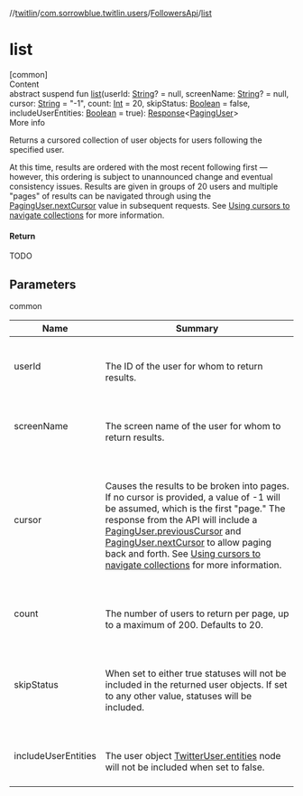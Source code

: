 //[twitlin](../../index.md)/[com.sorrowblue.twitlin.users](../index.md)/[FollowersApi](index.md)/[list](list.md)



# list  
[common]  
Content  
abstract suspend fun [list](list.md)(userId: [String](https://kotlinlang.org/api/latest/jvm/stdlib/kotlin/-string/index.html)? = null, screenName: [String](https://kotlinlang.org/api/latest/jvm/stdlib/kotlin/-string/index.html)? = null, cursor: [String](https://kotlinlang.org/api/latest/jvm/stdlib/kotlin/-string/index.html) = "-1", count: [Int](https://kotlinlang.org/api/latest/jvm/stdlib/kotlin/-int/index.html) = 20, skipStatus: [Boolean](https://kotlinlang.org/api/latest/jvm/stdlib/kotlin/-boolean/index.html) = false, includeUserEntities: [Boolean](https://kotlinlang.org/api/latest/jvm/stdlib/kotlin/-boolean/index.html) = true): [Response](../../com.sorrowblue.twitlin.client/-response/index.md)<[PagingUser](../-paging-user/index.md)>  
More info  


Returns a cursored collection of user objects for users following the specified user.



At this time, results are ordered with the most recent following first — however, this ordering is subject to unannounced change and eventual consistency issues. Results are given in groups of 20 users and multiple "pages" of results can be navigated through using the [PagingUser.nextCursor](../-paging-user/next-cursor.md) value in subsequent requests. See [Using cursors to navigate collections](https://developer.twitter.com/en/docs/basics/cursoring) for more information.



#### Return  


TODO



## Parameters  
  
common  
  
|  Name|  Summary| 
|---|---|
| <a name="com.sorrowblue.twitlin.users/FollowersApi/list/#kotlin.String?#kotlin.String?#kotlin.String#kotlin.Int#kotlin.Boolean#kotlin.Boolean/PointingToDeclaration/"></a>userId| <a name="com.sorrowblue.twitlin.users/FollowersApi/list/#kotlin.String?#kotlin.String?#kotlin.String#kotlin.Int#kotlin.Boolean#kotlin.Boolean/PointingToDeclaration/"></a><br><br>The ID of the user for whom to return results.<br><br>
| <a name="com.sorrowblue.twitlin.users/FollowersApi/list/#kotlin.String?#kotlin.String?#kotlin.String#kotlin.Int#kotlin.Boolean#kotlin.Boolean/PointingToDeclaration/"></a>screenName| <a name="com.sorrowblue.twitlin.users/FollowersApi/list/#kotlin.String?#kotlin.String?#kotlin.String#kotlin.Int#kotlin.Boolean#kotlin.Boolean/PointingToDeclaration/"></a><br><br>The screen name of the user for whom to return results.<br><br>
| <a name="com.sorrowblue.twitlin.users/FollowersApi/list/#kotlin.String?#kotlin.String?#kotlin.String#kotlin.Int#kotlin.Boolean#kotlin.Boolean/PointingToDeclaration/"></a>cursor| <a name="com.sorrowblue.twitlin.users/FollowersApi/list/#kotlin.String?#kotlin.String?#kotlin.String#kotlin.Int#kotlin.Boolean#kotlin.Boolean/PointingToDeclaration/"></a><br><br>Causes the results to be broken into pages. If no cursor is provided, a value of -1 will be assumed, which is the first "page." The response from the API will include a [PagingUser.previousCursor](../-paging-user/previous-cursor.md) and [PagingUser.nextCursor](../-paging-user/next-cursor.md) to allow paging back and forth. See [Using cursors to navigate collections](https://developer.twitter.com/en/docs/basics/cursoring) for more information.<br><br>
| <a name="com.sorrowblue.twitlin.users/FollowersApi/list/#kotlin.String?#kotlin.String?#kotlin.String#kotlin.Int#kotlin.Boolean#kotlin.Boolean/PointingToDeclaration/"></a>count| <a name="com.sorrowblue.twitlin.users/FollowersApi/list/#kotlin.String?#kotlin.String?#kotlin.String#kotlin.Int#kotlin.Boolean#kotlin.Boolean/PointingToDeclaration/"></a><br><br>The number of users to return per page, up to a maximum of 200. Defaults to 20.<br><br>
| <a name="com.sorrowblue.twitlin.users/FollowersApi/list/#kotlin.String?#kotlin.String?#kotlin.String#kotlin.Int#kotlin.Boolean#kotlin.Boolean/PointingToDeclaration/"></a>skipStatus| <a name="com.sorrowblue.twitlin.users/FollowersApi/list/#kotlin.String?#kotlin.String?#kotlin.String#kotlin.Int#kotlin.Boolean#kotlin.Boolean/PointingToDeclaration/"></a><br><br>When set to either true statuses will not be included in the returned user objects. If set to any other value, statuses will be included.<br><br>
| <a name="com.sorrowblue.twitlin.users/FollowersApi/list/#kotlin.String?#kotlin.String?#kotlin.String#kotlin.Int#kotlin.Boolean#kotlin.Boolean/PointingToDeclaration/"></a>includeUserEntities| <a name="com.sorrowblue.twitlin.users/FollowersApi/list/#kotlin.String?#kotlin.String?#kotlin.String#kotlin.Int#kotlin.Boolean#kotlin.Boolean/PointingToDeclaration/"></a><br><br>The user object [TwitterUser.entities](../../com.sorrowblue.twitlin.objects/-twitter-user/entities.md) node will not be included when set to false.<br><br>
  
  




